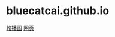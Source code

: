 # bluecatcai.github.io

[轮播图](https://bluecatcai.github.io/01)
[网页](https://bluecatcai.github.io/02)